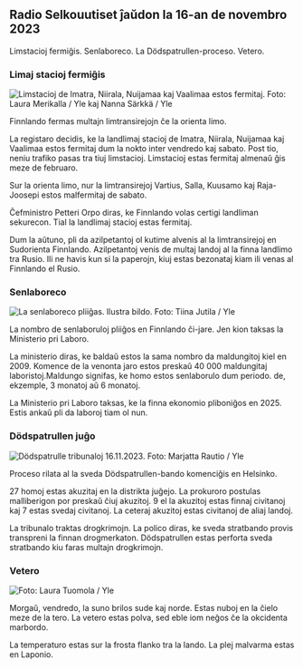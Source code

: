 ## Radio Selkouutiset ĵaŭdon la 16-an de novembro 2023

Limstacioj fermiĝis. Senlaboreco. La Dödspatrullen-proceso. Vetero.

### Limaj stacioj fermiĝis

![Limstacioj de Imatra, Niirala, Nuijamaa kaj Vaalimaa estos fermitaj. Foto: Laura Merikalla / Yle kaj Nanna Särkkä / Yle](https://images.cdn.yle.fi/image/upload/c_crop,h_1215,w_2161,x_0,y_943/ar_1.777777777777777,c_fill,_16_faces,_16_face/dpr_1.0/q_auto:eco/f_auto/fl_lossy/v1700138081/39-1201615655605bd910f3)

Finnlando fermas multajn limtransirejojn ĉe la orienta limo.

La registaro decidis, ke la landlimaj stacioj de Imatra, Niirala, Nuijamaa kaj Vaalimaa estos fermitaj dum la nokto inter vendredo kaj sabato. Post tio, neniu trafiko pasas tra tiuj limstacioj. Limstacioj estas fermitaj almenaŭ ĝis meze de februaro.

Sur la orienta limo, nur la limtransirejoj Vartius, Salla, Kuusamo kaj Raja-Joosepi estos malfermitaj de sabato.

Ĉefministro Petteri Orpo diras, ke Finnlando volas certigi landliman sekurecon. Tial la landlimaj stacioj estas fermitaj.

Dum la aŭtuno, pli da azilpetantoj ol kutime alvenis al la limtransirejoj en Sudorienta Finnlando. Azilpetantoj venis de multaj landoj al la finna landlimo tra Rusio. Ili ne havis kun si la paperojn, kiuj estas bezonataj kiam ili venas al Finnlando el Rusio.

### Senlaboreco

![La senlaboreco pliiĝas. Ilustra bildo. Foto: Tiina Jutila / Yle](https://images.cdn.yle.fi/image/upload/c_crop,h_3007,w_5346,x_0,y_409/ar_1.7777777777777777,c_fill,g_faces,h_6701,w_r1201/0,w_409q_auto:eco/f_auto/fl_lossy/v1636455286/39-7675556012f34491801)

La nombro de senlaboruloj pliiĝos en Finnlando ĉi-jare. Jen kion taksas la Ministerio pri Laboro.

La ministerio diras, ke baldaŭ estos la sama nombro da maldungitoj kiel en 2009. Komence de la venonta jaro estos preskaŭ 40 000 maldungitaj laboristoj.Maldungo signifas, ke homo estos senlaborulo dum periodo. de, ekzemple, 3 monatoj aŭ 6 monatoj.

La Ministerio pri Laboro taksas, ke la finna ekonomio pliboniĝos en 2025. Estis ankaŭ pli da laboroj tiam ol nun.

### Dödspatrullen juĝo

![Dödspatrulle tribunaloj 16.11.2023. Foto: Marjatta Rautio / Yle](https://images.cdn.yle.fi/image/upload/c_crop,h_2295,w_4080,x_0,y_278/ar_1.7777777777777777,c_fill,g_faces,h_6701/0d_1201/0d_1201/0d_1201.q_auto:eco/f_auto/fl_lossy/v1700137634/39-12015276555f550196e3)

Proceso rilata al la sveda Dödspatrullen-bando komenciĝis en Helsinko.

27 homoj estas akuzitaj en la distrikta juĝejo. La prokuroro postulas malliberigon por preskaŭ ĉiuj akuzitoj. 9 el la akuzitoj estas finnaj civitanoj kaj 7 estas svedaj civitanoj. La ceteraj akuzitoj estas civitanoj de aliaj landoj.

La tribunalo traktas drogkrimojn. La polico diras, ke sveda stratbando provis transpreni la finnan drogmerkaton. Dödspatrullen estas perforta sveda stratbando kiu faras multajn drogkrimojn.

### Vetero

![ Foto: Laura Tuomola / Yle](https://images.cdn.yle.fi/image/upload/c_crop,h_1080,w_1919,x_0,y_0/ar_1.7777777777777777,c_fill,g_faces,h_6710,w_r1200.w0/q_auto:eco/f_auto/fl_lossy/v1700136474/39-1201617655606029adf4)

Morgaŭ, vendredo, la suno brilos sude kaj norde. Estas nuboj en la ĉielo meze de la tero. La vetero estas polva, sed eble iom neĝos ĉe la okcidenta marbordo.

La temperaturo estas sur la frosta flanko tra la lando. La plej malvarma estas en Laponio.